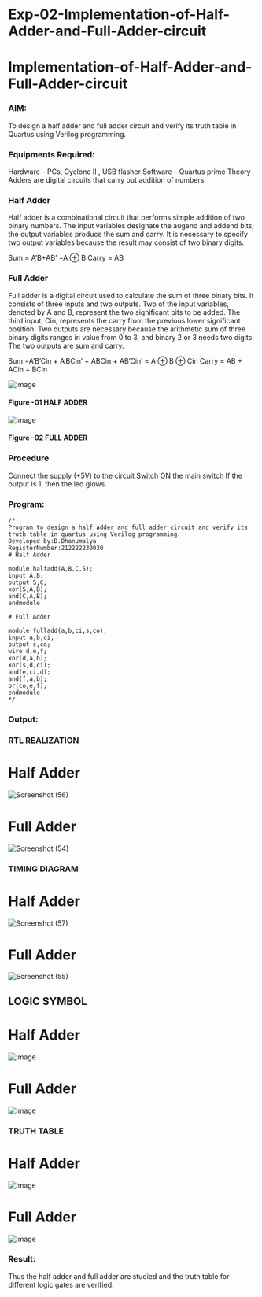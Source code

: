 # Exp-02-Implementation-of-Half-Adder-and-Full-Adder-circuit

# Implementation-of-Half-Adder-and-Full-Adder-circuit
### AIM:
To design a half adder and full adder circuit and verify its truth table in Quartus using Verilog programming.

### Equipments Required:
Hardware – PCs, Cyclone II , USB flasher
Software – Quartus prime
Theory
Adders are digital circuits that carry out addition of numbers.

### Half Adder
Half adder is a combinational circuit that performs simple addition of two binary numbers. The input variables designate the augend and addend bits; the output variables produce the sum and carry. It is necessary to specify two output variables because the result may consist of two binary digits.

Sum = A’B+AB’ =A ⊕ B Carry = AB

### Full Adder
Full adder is a digital circuit used to calculate the sum of three binary bits. It consists of three inputs and two outputs. Two of the input variables, denoted by A and B, represent the two significant bits to be added. The third input, Cin, represents the carry from the previous lower significant position. Two outputs are necessary because the arithmetic sum of three binary digits ranges in value from 0 to 3, and binary 2 or 3 needs two digits. The two outputs are sum and carry.

Sum =A’B’Cin + A’BCin’ + ABCin + AB’Cin’ = A ⊕ B ⊕ Cin Carry = AB + ACin + BCin

 ![image](https://user-images.githubusercontent.com/36288975/163552156-a13e5a56-c638-4110-97d9-8896907c8d25.png)

#### Figure -01 HALF ADDER 


![image](https://user-images.githubusercontent.com/36288975/163552057-b3547877-6d07-45b4-b7e0-bcfebfad9e1d.png)

#### Figure -02 FULL ADDER 

### Procedure

Connect the supply (+5V) to the circuit
Switch ON the main switch
If the output is 1, then the led glows.
### Program:
```
/*
Program to design a half adder and full adder circuit and verify its truth table in quartus using Verilog programming.
Developed by:D.Dhanumalya 
RegisterNumber:212222230030
# Half Adder

module halfadd(A,B,C,S);
input A,B;
output S,C;
xor(S,A,B);
and(C,A,B);
endmodule

# Full Adder

module fulladd(a,b,ci,s,co);
input a,b,ci;
output s,co;
wire d,e,f;
xor(d,a,b);
xor(s,d,ci);
and(e,ci,d);
and(f,a,b);
or(co,e,f);
endmodule
*/
```

### Output:

### RTL REALIZATION

# Half Adder
![Screenshot (56)](https://user-images.githubusercontent.com/119218812/229302815-e30936b9-c351-4e02-82e4-b91bd0b13994.png)
# Full Adder
![Screenshot (54)](https://user-images.githubusercontent.com/119218812/229302832-6e4030af-ea23-4d6e-a453-59164ff731d8.png)

### TIMING DIAGRAM

# Half Adder
![Screenshot (57)](https://user-images.githubusercontent.com/119218812/229302747-b9939b2e-7658-4cc4-9d63-2b3ff67d0ea3.png)
# Full Adder
![Screenshot (55)](https://user-images.githubusercontent.com/119218812/229302777-473f33e3-5a94-403c-a50f-c464de365bf5.png)
## LOGIC SYMBOL

# Half Adder
![image](https://user-images.githubusercontent.com/119218812/229303057-d572e3ec-8850-422d-a556-fd667e36ae45.png)

# Full Adder
![image](https://user-images.githubusercontent.com/119218812/229303026-e913d413-300c-4f6b-9bb7-81e976000a64.png)

### TRUTH TABLE 

# Half Adder
![image](https://user-images.githubusercontent.com/119218812/229302913-5c91df89-6238-4ecc-ba6e-6ba0dc2861bd.png)
# Full Adder
![image](https://user-images.githubusercontent.com/119218812/229302934-b0e96b9b-0719-4838-a617-41eb4f50a3f8.png)

### Result:

Thus the half adder and full adder are studied and the truth table for different logic gates are verified.
